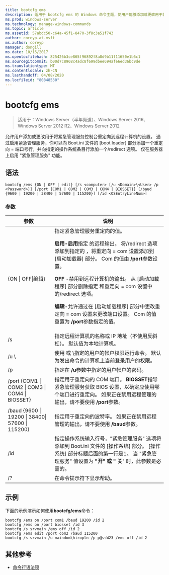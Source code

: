 ```yaml
---
title: bootcfg ems
description: 适用于 bootcfg ems 的 Windows 命令主题，使用户能够添加或更改用于将紧急管理服务控制台重定向到远程计算机的设置。
ms.prod: windows-server
ms.technology: manage-windows-commands
ms.topic: article
ms.assetid: 57abdc50-c64a-45f1-8470-3f8c3a51f743
author: coreyp-at-msft
ms.author: coreyp
manager: dongill
ms.date: 10/16/2017
ms.openlocfilehash: 825426b3ce865f96892f8a8d9b11f11650e1b6c1
ms.sourcegitcommit: b00d7c8968c4adc8f699dbee694afe6ed36bc9de
ms.translationtype: MT
ms.contentlocale: zh-CN
ms.lasthandoff: 04/08/2020
ms.locfileid: "80848530"
---
```

# <a name="bootcfg-ems"></a>bootcfg ems

>适用于：Windows Server（半年频道）、Windows Server 2016、Windows Server 2012 R2、Windows Server 2012

允许用户添加或更改用于将紧急管理服务控制台重定向到远程计算机的设置。 通过启用紧急管理服务，你可以向 Boot.ini 文件的 [boot loader] 部分添加一个重定向 = 端口号行，并向指定的操作系统条目行添加一个/redirect 选项。 仅在服务器上启用 "紧急管理服务" 功能。

## <a name="syntax"></a>语法
```
bootcfg /ems {ON | OFF | edit} [/s <computer> [/u <Domain>\<User> /p <Password>]] [/port {COM1 | COM2 | COM3 | COM4 | BIOSSET}] [/baud {9600 | 19200 | 38400 | 57600 | 115200}] [/id <OSEntryLineNum>]
```
### <a name="parameters"></a>参数

|                            参数                             |                                                                                                                                                                                                                                                                                                                                                              说明                                                                                                                                                                                                                                                                                                                                                              |
|------------------------------------------------------------------|---------------------------------------------------------------------------------------------------------------------------------------------------------------------------------------------------------------------------------------------------------------------------------------------------------------------------------------------------------------------------------------------------------------------------------------------------------------------------------------------------------------------------------------------------------------------------------------------------------------------------------------------------------------------------------------------------------------------------------------|
|                    {ON &#124; OFF&#124;编辑}                    | 指定紧急管理服务重定向的值。<p>**启用-启用**指定 <OSEntryLineNum>的远程输出。 将/redirect 选项添加到指定的 <OSEntryLineNum>，将重定向 = com<X> 设置添加到 [启动加载器] 部分。 Com<X> 的值由 **/port**参数设置。<p>**OFF** -禁用到远程计算机的输出。 从 [启动加载程序] 部分删除指定 <OSEntryLineNum> 和重定向 = com<X> 设置中的/redirect 选项。<p>**编辑**-允许通过在 [启动加载程序] 部分中更改重定向 = com<X> 设置来更改端口设置。 Com<X> 的值重置为 **/port**参数指定的值。 |
|                          /s <computer>                           |                                                                                                                                                                                                                                                                                                          指定远程计算机的名称或 IP 地址（不使用反斜杠）。 默认值为本地计算机。                                                                                                                                                                                                                                                                                                           |
|                       /u <Domain>\\<User>                        |                                                                                                                                                                                                                                                                 使用 <User> 或 <Domain>\\<User>指定的用户的帐户权限运行命令。 默认为发出命令的计算机上当前登录用户的权限。                                                                                                                                                                                                                                                                  |
|                          /p <Password>                           |                                                                                                                                                                                                                                                                                                                         指定在 **/u**参数中指定的用户帐户的密码。                                                                                                                                                                                                                                                                                                                         |
| /port {COM1 &#124; COM2 &#124; COM3 &#124; COM4 &#124; BIOSSET}  |                                                                                                                                                                                                                              指定用于重定向的 COM 端口。 **BIOSSET**指导紧急管理服务获取 BIOS 设置，以确定应使用哪个端口进行重定向。 如果正在禁用远程管理的输出，请不要使用 **/port**参数。                                                                                                                                                                                                                              |
| /baud {9600 &#124; 19200 &#124; 38400&#124; 57600 &#124; 115200} |                                                                                                                                                                                                                                                                                               指定用于重定向的波特率。 如果正在禁用远程管理的输出，请不要使用 **/baud**参数。                                                                                                                                                                                                                                                                                               |
|                       /id <OSEntryLineNum>                       |                                                                                                                                                                                              指定操作系统输入行号，"紧急管理服务" 选项将添加到 Boot.ini 文件的 [操作系统] 部分。 [操作系统] 部分标题后面的第一行是1。 当 "紧急管理服务" 值设置为 **"开" 或 "** **关**" 时，此参数是必需的。                                                                                                                                                                                              |
|                                /?                                |                                                                                                                                                                                                                                                                                                                                                 在命令提示符下显示帮助。                                                                                                                                                                                                                                                                                                                                                  |

## <a name="examples"></a><a name=BKMK_examples></a>示例
下面的示例演示如何使用**bootcfg/ems**命令：
```
bootcfg /ems on /port com1 /baud 19200 /id 2 
bootcfg /ems on /port biosset /id 3 
bootcfg /s srvmain /ems off /id 2 
bootcfg /ems edit /port com2 /baud 115200 
bootcfg /s srvmain /u maindom\hiropln /p p@ssW23 /ems off /id 2
```
## <a name="additional-references"></a>其他参考
- [命令行语法项](command-line-syntax-key.md)
